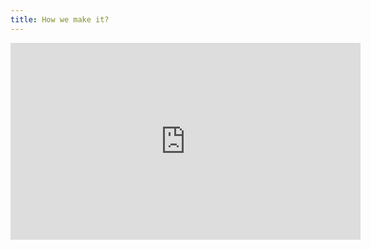```yaml
---
title: How we make it?
---
```


<iframe width="560" height="315" src="https://www.youtube.com/embed/XQ-RFvsS9cw?controls=0" title="YouTube video player" frameborder="0" allow="accelerometer; autoplay; clipboard-write; encrypted-media; gyroscope; picture-in-picture" allowfullscreen></iframe>